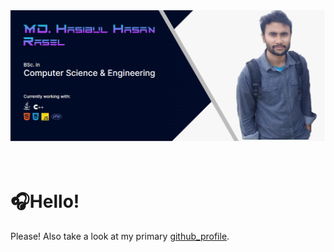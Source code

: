 <img src="./image/mybanner.png"/>
<br>
<br>
<br>
<h1>🎧Hello!</h1>
<p>Please! Also take a look at my primary <a href="https://github.com/Hasibul-Hasan-ofcs">github_profile</a>.</p>
